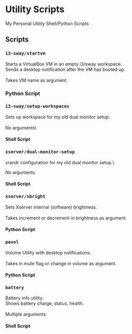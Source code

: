# Utility Scripts
<p>My Personal Utility Shell/Python Scripts</p>


## Scripts
### `i3-sway/startvm`
Starts a VirtualBox VM in an empty i3/sway workspace.\
Sends a desktop notification after the VM has booted up.\
\
Takes VM name as argument.
### Python Script
### `i3-sway/setup-workspaces`
Sets up workspace for my old dual monitor setup.\
\
No arguments\
#### Shell Script
### `xserver/dual-monitor-setup`
xrandr configuration for my old dual monitor setup.\

No arguments
#### Shell Script
### `xserver/xbright`
Sets Xserver internal (software) brightness.\
\
Takes increment or decrement in brightness as argument.
#### Python Script
### `pavol`
Volume Utility with desktop notifications.\
\
Takes in mute flag or change in volume as argument.
#### Python Script
### `battery`
Battery info utility.\
Shows battery charge, status, health.\
\
Multiple arguments
#### Shell Script

